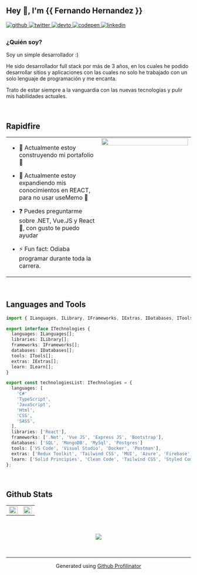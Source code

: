 ## Hey 👋, I'm  {{ Fernando Hernandez }} 
  

<a href="https://github.com/xansiety" target="_blank">
<img src=https://img.shields.io/badge/github-%2324292e.svg?&style=for-the-badge&logo=github&logoColor=white alt=github style="margin-bottom: 5px;" />
</a>
<a href="https://twitter.com/ferando543" target="_blank">
<img src=https://img.shields.io/badge/twitter-%2300acee.svg?&style=for-the-badge&logo=twitter&logoColor=white alt=twitter style="margin-bottom: 5px;" />
</a>
<a href="https://dev.to/xansiety" target="_blank">
<img src=https://img.shields.io/badge/dev.to-%2308090A.svg?&style=for-the-badge&logo=dev.to&logoColor=white alt=devto style="margin-bottom: 5px;" />
</a>
<a href="https://codepen.com/xansiety" target="_blank">
<img src=https://img.shields.io/badge/codepen-%23131417.svg?&style=for-the-badge&logo=codepen&logoColor=white alt=codepen style="margin-bottom: 5px;" />
</a>
<a href="https://www.linkedin.com/in/luis-fernando-h-130288175/" target="_blank">
<img src=https://img.shields.io/badge/linkedin-%231E77B5.svg?&style=for-the-badge&logo=linkedin&logoColor=white alt=linkedin style="margin-bottom: 5px;" />
</a>  
  



### ¿Quién soy?  
Soy un simple desarrollador :)

He sido desarrollador full stack por más de 3 años, en los cuales he podido desarrollar sitios y aplicaciones con las cuales no solo he trabajado con un solo lenguaje de programación y me encanta.
 
Trato de estar siempre a la vanguardia con las nuevas tecnologías y pulir mis habilidades actuales.  
  

<br/>  


## Rapidfire  
<table><tr><td valign="top" width="50%">

- 🔭 Actualmente estoy construyendo mi portafolio 🦾  
  

- 🌱 Actualmente estoy expandiendo mis conocimientos en REACT, para no usar useMemo 🔷  
  

- ❓ Puedes preguntarme sobre .NET, Vue.JS y React 💚, con gusto te puedo ayudar  
  

- ⚡ Fun fact: Odiaba programar durante toda la carrera.  


</td><td valign="top" width="50%">

<div align="center">
<img src="https://media.comicbook.com/2021/03/black-clover-1262419.jpeg?auto=webp" align="center" style="width: 100%" />
</div>  


</td></tr></table>  

<br/>  


## Languages and Tools  

```ts
import { ILanguages, ILibrary, IFrameworks, IExtras, IDatabases, ITools , ILearn } from '@/models';

export interface ITechnologies {
  languages: ILanguages[];
  libraries: ILibrary[];
  frameworks: IFrameworks[];
  databases: IDatabases[];
  tools: ITools[];
  extras: IExtras[];  
  learn: ILearn[];
}

export const technologiesList: ITechnologies = {
  languages: [
    'C#'
    'TypeScript',
    'JavaScript',
    'Html',
    'CSS',
    'SASS',
  ],
  libraries: ['React'],
  frameworks: ['.Net', 'Vue JS', 'Express JS', 'Bootstrap'],
  databases: ['SQL', 'MongoDB', 'MySql', 'Postgres']
  tools: ['VS Code', 'Visual Studio', 'Docker', 'Postman'],
  extras: ['Redux Toolkit', 'Tailwind CSS', 'MUI', 'Azure', 'Firebase', 'Quasar'],
  learn: ['Solid Principies', 'Clean Code', 'Tailwind CSS', 'Styled Components', 'Laravel 9', 'Angular 15+', 'Desing Patterns']
};
```
 

<br/>  


## Github Stats  
<table><tr><td valign="top" width="50%">

<img src="https://github-readme-stats.vercel.app/api/top-langs/?username=Xansiety&hide_border=true&layout=compact" align="left" style="width: 100%" />

</td><td valign="top" width="50%">

<img src="https://github-readme-stats.vercel.app/api?username=Xansiety&show_icons=true&count_private=true&hide_border=true" align="left" style="width: 100%" />

</td></tr></table>  

<br/>  

  

<br/>  

<div align="center">
<img src="https://komarev.com/ghpvc/?username=Xansiety&&style=flat-square" align="center" />
</div>  
  

<br/>  


<br />

----
<div align="center">Generated using <a href="https://profilinator.rishav.dev/" target="_blank">Github Profilinator</a></div>
